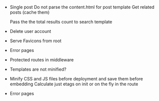 * Single post
  Do not parse the content.html for post template
  Get related posts (cache them)

  Pass the the total results count to search template

* Delete user account

* Serve Favicons from root
* Error pages
* Protected routes in middleware

* Templates are not minified?
* Minify CSS and JS files before deployment and save them before embedding
  Calculate just etags on init or on the fly in the route
* Error pages